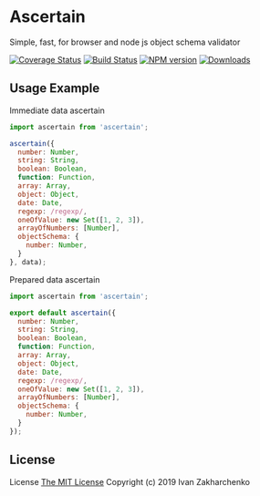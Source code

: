 # Ascertain

Simple, fast, for browser and node js object schema validator

[![Coverage Status][codecov-image]][codecov-url]
[![Build Status][travis-image]][travis-url]
[![NPM version][npm-image]][npm-url]
[![Downloads][downloads-image]][npm-url]

## Usage Example

Immediate data ascertain
```js
import ascertain from 'ascertain';

ascertain({
  number: Number,
  string: String,
  boolean: Boolean,
  function: Function,
  array: Array,
  object: Object,
  date: Date,
  regexp: /regexp/,
  oneOfValue: new Set([1, 2, 3]),
  arrayOfNumbers: [Number],
  objectSchema: {
    number: Number,
  }
}, data);
```

Prepared data ascertain
```js
import ascertain from 'ascertain';

export default ascertain({
  number: Number,
  string: String,
  boolean: Boolean,
  function: Function,
  array: Array,
  object: Object,
  date: Date,
  regexp: /regexp/,
  oneOfValue: new Set([1, 2, 3]),
  arrayOfNumbers: [Number],
  objectSchema: {
    number: Number,
  }
});
```

## License
License [The MIT License](http://opensource.org/licenses/MIT)
Copyright (c) 2019 Ivan Zakharchenko

[npm-url]: https://www.npmjs.com/package/ascertain
[downloads-image]: https://img.shields.io/npm/dw/ascertain.svg?maxAge=43200
[npm-image]: https://img.shields.io/npm/v/ascertain.svg?maxAge=43200
[travis-url]: https://travis-ci.org/3axap4eHko/ascertain
[travis-image]: https://travis-ci.org/3axap4eHko/ascertain.svg?branch=master
[codecov-url]: https://codecov.io/gh/3axap4eHko/ascertain
[codecov-image]: https://img.shields.io/codecov/c/github/3axap4eHko/ascertain/master.svg?maxAge=43200 
